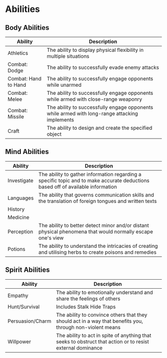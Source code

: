 # Abilities

## Body Abilities

Ability|Description
---|---
Athletics|The ability to display physical flexibility in multiple situations
Combat: Dodge|The ability to successfully evade enemy attacks
Combat: Hand to Hand|The ability to successfully engage opponents while unarmed
Combat: Melee|The ability to successfully engage opponents while armed with close-range weaponry
Combat: Missile|The ability to successfully engage opponents while armed with long-range attacking implements
Craft|The ability to design and create the specified object

## Mind Abilities

Ability|Description
---|---
Investigate|The ability to gather information regarding a specific topic and to make accurate deductions based off of available information
Languages|The ability that governs communication skills and the translation of foreign tongues and written texts
History|
Medicine|
Perception|The ability to better detect minor and/or distant physical phenomena that would normally escape one's view
Potions|The ability to understand the intricacies of creating and utilising herbs to create poisons and remedies

## Spirit Abilities

Ability|Description
---|---
Empathy|The ability to emotionally understand and share the feelings of others
Hunt/Survival|Includes Stalk Hide Traps
Persuasion/Charm|The ability to convince others that they should act in a way that benefits you, through non-violent means
Willpower|The ability to act in spite of anything that seeks to obstruct that action or to resist external dominance
